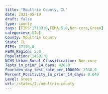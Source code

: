 ```yaml
---
title: "Moultrie County, IL"
date: 2021-05-19
draft: false
type: county
tags: [FIPS:17139.0,FEMA:5.0,Non-core,Green]
categories: [IL]
County: Moultrie County
State: IL
FIPS: 17139.0
FEMA_Region: 5.0
Population: 14501.0
NCHS_Urban_Rural_Classification: Non-core
Tests_in_prior_14_days: 426.0
Fourteen_day_test_rate_per_100000: 2938.0
Percent_Positivity_in_prior_14_days: 0.049
Level: Green
url: /states/IL/moultrie-county
---
```



